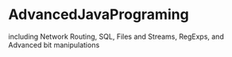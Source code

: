 # AdvancedJavaPrograming
including Network Routing, SQL, Files and Streams, RegExps, and Advanced bit manipulations
